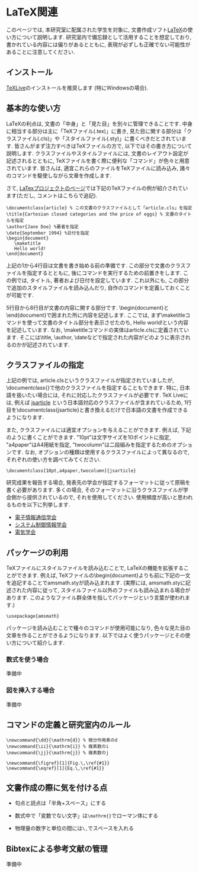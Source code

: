 # LaTeX関連

このページでは, 本研究室に配属された学生を対象に, 文書作成ソフト[LaTeX](https://www.latex-project.org/)の使い方について説明します.
研究室内で備忘録として活用することを想定しており, 書かれている内容には偏りがあるとともに, 表現が必ずしも正確でない可能性があることに注意してください. 

## インストール

[TeXLive](https://www.tug.org/texlive/index.html)のインストールを推奨します
(特にWindowsの場合). 

## 基本的な使い方

LaTeXの利点は, 文書の「中身」と「見た目」を別々に管理できることです. 
中身に相当する部分は主に「TeXファイル(.tex)」に書き, 見た目に関する部分は「クラスファイル(.cls)」や「スタイルファイル(.sty)」に書くべきだとされています.
皆さんがまず注力すべきはTeXファイルの方で, 以下ではその書き方について説明します. 
クラスファイルやスタイルファイルには, 文書のレイアウト設定が記述されるとともに, TeXファイルを書く際に便利な「コマンド」が色々と用意されています.
皆さんは, 適宜これらのファイルをTeXファイルに読み込み, 諸々のコマンドを駆使しながら文章を作成します. 

さて, [LaTexプロジェクトのページ](https://www.latex-project.org/about/)では下記のTeXファイルの例が紹介されています(ただし, コメントはこちらで追記). 

    \documentclass{article} % この文書のクラスファイルとして「article.cls」を指定
    \title{Cartesian closed categories and the price of eggs} % 文書のタイトルを指定 
    \author{Jane Doe} %著者を指定
    \date{September 1994} %日付を指定
    \begin{document}
       \maketitle
       Hello world!
    \end{document}

上記の1から4行目は文書を書き始める前の準備です.
この部分で文書のクラスファイルを指定するとともに, 後にコマンドを実行するための前置きをします.
この例では, タイトル, 著者および日付を設定しています.
これ以外にも, この部分で追加のスタイルファイルを読み込んだり, 自作のコマンドを定義しておくことが可能です. 

5行目から8行目が文書の内容に関する部分です. \begin{document}と\end{document}で囲まれた所に内容を記述します.
ここでは, まず\maketitleコマンドを使って文書のタイトル部分を表示させたのち, Hello world!という内容を記述しています.
なお, \maketitleコマンドの実体はarticle.clsに定義されています.
そこには\title, \author, \dateなどで指定された内容がどのように表示されるのかが記述されています.


## クラスファイルの指定

上記の例では, article.clsというクラスファイルが指定されていましたが, \documentclass{}で他のクラスファイルを指定することもできます. 特に, 日本語を扱いたい場合には, それに対応したクラスファイルが必要です. 
TeX Liveには, 例えば [jsarticle](https://oku.edu.mie-u.ac.jp/~okumura/jsclasses/) という日本語対応のクラスファイルが含まれているため, 1行目を\documentclass{jsarticle}と書き換えるだけで日本語の文書を作成できるようになります.

また, クラスファイルには適宜オプションを与えることができます. 例えば, 下記のように書くことができます.
"10pt"は文字サイズを10ポイントに指定, "a4paper"はA4用紙を指定, "twocolumn"は二段組みを指定するためのオプションです. 
なお, オプションの種類は使用するクラスファイルによって異なるので, それぞれの使い方を調べてみてください. 

    \documentclass[10pt,a4paper,twocolumn]{jsarticle}


研究成果を報告する場合, 発表先の学会が指定するフォーマットに従って原稿を書く必要があります.
多くの場合, そのフォーマットに沿うクラスファイルが学会側から提供されているので, それを使用してください.
使用頻度が高いと思われるものを以下に列挙します. 

 - [電子情報通信学会](http://www.ieice.org/ftp/)
 - [システム制御情報学会](https://www.iscie.or.jp/pub/journal#submission)
 - [電気学会](https://www.iee.jp/pub/post/)
 

## パッケージの利用

TeXファイルにスタイルファイルを読み込むことで, LaTeXの機能を拡張することができます.
例えば, TeXファイルの\begin{document}よりも前に下記の一文を追記することでamsmath.styが読み込まれます. 
(実際には, amsmath.styに記述された内容に従って, スタイルファイル以外のファイルも読み込まれる場合があります.
このようなファイル群全体を指してパッケージという言葉が使われます.)

    \usepackage{amsmath}

パッケージを読み込むことで種々のコマンドが使用可能になり, 色々な見た目の文章を作ることができるようになります.
以下ではよく使うパッケージとその使い方について紹介します.

### 数式を使う場合

準備中

### 図を挿入する場合

準備中





## コマンドの定義と研究室内のルール

    \newcommand{\dd}{\mathrm{d}} % 微分作用素のd
    \newcommand{\ii}{\mathrm{i}} % 複素数のi
    \newcommand{\jj}{\mathrm{j}} % 複素数のj

    \newcommand{\figref}[1]{Fig.\,\ref{#1}}
    \newcommand{\eqref}[1]{Eq.\,\ref{#1}}

<!---
なお, 上記のマクロは北野正雄先生が作成したスタイルファイルを参考にしています.
[北野先生のページ](http://kir018304.kir.jp/nc/htdocs/?page_id=21)
-->


## 文書作成の際に気を付ける点

* 句点と読点は「半角+スペース」にする

* 数式中で「変数でない文字」は`\mathrm{}`でローマン体にする

* 物理量の数字と単位の間には`\,`でスペースを入れる



## Bibtexによる参考文献の管理

準備中